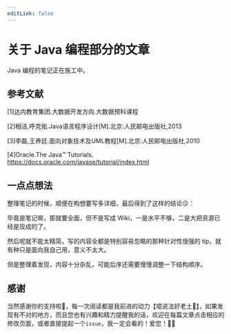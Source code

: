 ```yaml
---
editLink: false
---
```


# 关于 Java 编程部分的文章
Java 编程的笔记正在施工中。

## 参考文献
[1]达内教育集团.大数据开发方向.大数据预科课程

[2]相洁,呼克佑.Java语言程序设计[M].北京:人民邮电出版社,2013

[3]李磊,王养廷.面向对象技术及UML教程[M].北京:人民邮电出版社,2010

[4]Oracle.The Java™ Tutorials. https://docs.oracle.com/javase/tutorial/index.html

## 一点点想法
整理笔记的时候，顺便在构想要写多详细，最后得到了这样的结论:kissing:：  

毕竟是笔记嘛，那就要全面，但不是写成 Wiki，一是水平不够，二是大把资源已经是现成的了。  

然后呢就不能太精简，写的内容全都是特别容易忽略的那种针对性很强的 tip，就有种只是面向我自己用，意义不太大。

但是整理着发现，内容十分杂乱，可能后序还需要慢慢调整一下结构顺序。  

## 感谢
当然感谢你的支持啦:hugs:，每一次阅读都是我前进的动力【噫说法好老土:thinking:】，如果发现有不对的地方，而且您也有兴趣和精力提醒我的话，欢迎在每篇文章点击相应的修改页面，或者直接提起一个`issue`，我一定会看的！爱您！:ok_man: